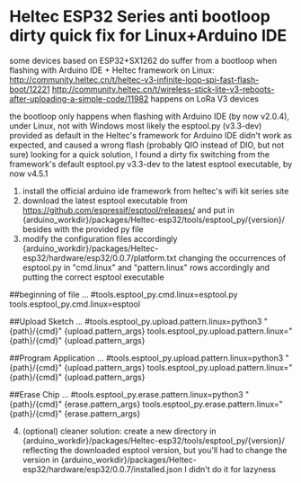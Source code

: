 # Heltec ESP32 Series anti bootloop dirty quick fix for Linux+Arduino IDE
some devices based on ESP32+SX1262 do suffer from a bootloop when flashing with Arduino IDE + Heltec framework on Linux:
http://community.heltec.cn/t/heltec-v3-infinite-loop-spi-fast-flash-boot/12221
http://community.heltec.cn/t/wireless-stick-lite-v3-reboots-after-uploading-a-simple-code/11982
happens on LoRa V3 devices

the bootloop only happens when flashing with Arduino IDE (by now v2.0.4), under Linux, not with Windows
most likely the esptool.py (v3.3-dev) provided as default in the Heltec's framework for Arduino IDE didn't work as expected, and caused a wrong flash (probably QIO instead of DIO, but not sure)
looking for a quick solution, I found a dirty fix switching from the framework's default esptool.py v3.3-dev to the latest esptool executable, by now v4.5.1

1. install the official arduino ide framework from heltec's wifi kit series site
2. download the latest esptool executable from https://github.com/espressif/esptool/releases/
and put in {arduino_workdir}/packages/Heltec-esp32/tools/esptool_py/{version}/
besides with the provided py file
3. modify the configuration files accordingly
{arduino_workdir}/packages/Heltec-esp32/hardware/esp32/0.0.7/platform.txt
changing the occurrences of esptool.py in "cmd.linux" and "pattern.linux" rows accordingly and putting the correct esptool executable

##beginning of file
...
#tools.esptool_py.cmd.linux=esptool.py 
tools.esptool_py.cmd.linux=esptool

##Upload Sketch
...
#tools.esptool_py.upload.pattern.linux=python3 "{path}/{cmd}" {upload.pattern_args} 
tools.esptool_py.upload.pattern.linux="{path}/{cmd}" {upload.pattern_args}

##Program Application
...
#tools.esptool_py.upload.pattern.linux=python3 "{path}/{cmd}" {upload.pattern_args} 
tools.esptool_py.upload.pattern.linux="{path}/{cmd}" {upload.pattern_args}

##Erase Chip
...
#tools.esptool_py.erase.pattern.linux=python3 "{path}/{cmd}" {erase.pattern_args} 
tools.esptool_py.erase.pattern.linux="{path}/{cmd}" {erase.pattern_args}

4. (optional) cleaner solution: create a new directory in
{arduino_workdir}/packages/Heltec-esp32/tools/esptool_py/{version}/
reflecting the downloaded esptool version, but you'll had to change the version in
{arduino_workdir}/packages/Heltec-esp32/hardware/esp32/0.0.7/installed.json
I didn't do it for lazyness

